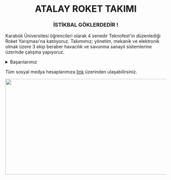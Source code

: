 <h1 align="center">ATALAY ROKET TAKIMI</h1>
<h3 align="center">İSTİKBAL GÖKLERDEDİR !</h3>

Karabük Üniversitesi öğrencileri olarak 4 senedir Teknofest'in düzenlediği Roket Yarışması'na katılıyoruz. Takımımız; yönetim, mekanik ve elektronik olmak üzere 3 ekip beraber havacılık ve savunma sanayii sistemlerine üzerinde çalışma yapıyoruz.

<details>
  <summary>Başarılarımız</summary>
  
- Teknofest Roket Yarışması 2019 Alçak İrtifa Finalisti / Hezarfen Roket Takımı-NFS1914
- Teknofest Roket Yarışması 2020 Alçak İrtifa Finalisti  / Baybars Roket Takımı-Karaşahin
- Teknofest Roket Yarışması 2020 Orta İrtifa Finalisti / Atalay Roket Takımı-Mızrak
- Teknofest Roket Yarışması 2021 Yüksek İrtifa Finalisti / Atalay Roket Takımı-Mızrak
- Teknofest Roket Yarışması 2022 Orta İrtifa Finalisti / Atalay Roket Takımı-Kartekin

</details>

Tüm sosyal medya hesaplarımıza [link](https://linktr.ee/atalayroket) üzerinden ulaşabilirsiniz.

<p align="center">
<img src="https://user-images.githubusercontent.com/64609951/180841198-4969c8be-450c-4420-a0fc-dce5c76973cd.jpg" width="820" height="300">
</p>
